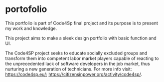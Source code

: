 # portofolio
This portfolio is part of Code4Sp final project and its purpose is to present my work and knowledge.

This project aims to make a sleek design portfolio with basic function and UI.

The Code4SP project seeks to educate socially excluded groups and transform them into competent labor market players capable of reacting to the unprecedented lack of software developers in the job market, thus nurturing a new generation of technicians. For more info visit: https://code4sp.eu/; https://citizensinpower.org/activity/code4sp/.